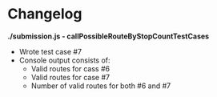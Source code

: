 # Changelog

**./submission.js - callPossibleRouteByStopCountTestCases**
* Wrote test case #7
* Console output consists of:
	* Valid routes for cass #6
	* Valid routes for case #7
	* Number of valid routes for both #6 and #7